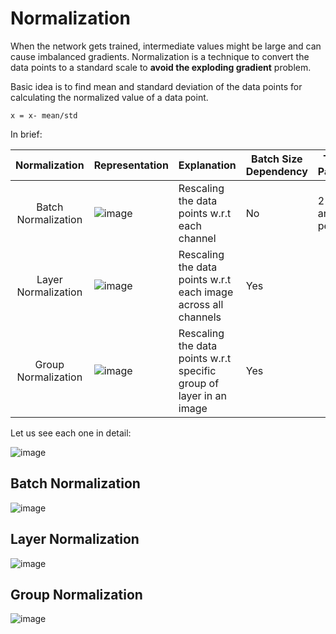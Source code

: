 # Normalization

When the network gets trained, intermediate values might be large and can cause imbalanced gradients. Normalization is a technique to convert the data points to a standard scale to **avoid the exploding gradient** problem.

Basic idea is to find mean and standard deviation of the data points for calculating the normalized value of a data point.

    x = x- mean/std

In brief:

|    Normalization    | Representation | Explanation                                                  | Batch Size Dependency | Trainable Parameters           | Hyperparameter dependency | Sample PyTorch Implementation                  | Remarks                           |
| :-----------------: | -------------- | ------------------------------------------------------------ | --------------------- | ------------------------------ | ------------------------- | ---------------------------------------------- | --------------------------------- |
| Batch Normalization |      ![image](https://user-images.githubusercontent.com/17870236/121501907-48c96880-c9fd-11eb-8639-38de0f870686.png) | Rescaling the data points w.r.t each channel                 | No                    | 2 - gamma and beta per channel | No                        | nn.BatchNorm2d(<no of channels>, affine=False) | Most commonly use normalization   |
| Layer Normalization |   ![image](https://user-images.githubusercontent.com/17870236/121501955-5383fd80-c9fd-11eb-8608-da3df435112e.png)| Rescaling the data points w.r.t each image across all channels       | Yes                   |                                | No                        | nn.GroupNorm(**1**, no of channels)          | Mostly used in lstm networks      |
| Group Normalization |         ![image](https://user-images.githubusercontent.com/17870236/121502012-60a0ec80-c9fd-11eb-9e72-203c452f35bb.png)| Rescaling the data points w.r.t specific group of layer in an image | Yes                   |                                | Yes                       | nn.GroupNorm(no of groups, no of channels) | Works well for smaller batch size |

Let us see each one in detail:

![image](https://user-images.githubusercontent.com/17870236/121506378-4537e080-ca01-11eb-845f-41aa9b76b906.png)


## Batch Normalization
![image](https://user-images.githubusercontent.com/17870236/121502397-c5f4dd80-c9fd-11eb-82c5-c712c20606dd.png)

## Layer Normalization
![image](https://user-images.githubusercontent.com/17870236/121504407-9d6de300-c9ff-11eb-80dc-747b2d48edad.png)


## Group Normalization
![image](https://user-images.githubusercontent.com/17870236/121504026-410ac380-c9ff-11eb-858d-c0481485d182.png)





